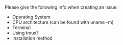Please give the following info when creating an issue:

* Operating System
* CPU architecture (can be found with uname -m)
* Terminal
* Using tmux?
* Installation method
